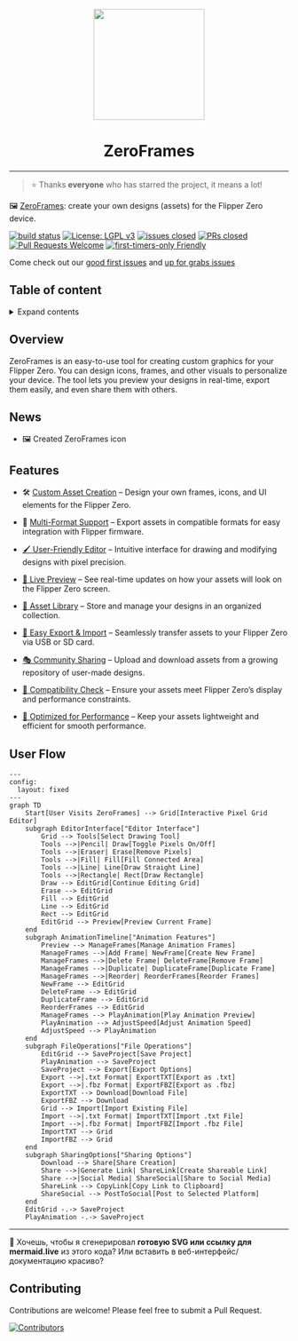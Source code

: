 <p align="center">
  <img src="docs/logos/1024x1024.png" height="200">
</p>
<h1 align="center">
  ZeroFrames
</h1>

---

> ⭐️ Thanks **everyone** who has starred the project, it means a lot!

🖼️ [ZeroFrames](https://opencollective.com/zeroframes): create your own designs (assets) for the Flipper Zero device.

[![build status](https://github.com/py-pdf/fpdf2/workflows/build/badge.svg)](https://github.com/ZeroFrames/ZeroFrames/actions?query=branch%3Amaster)
[![License: LGPL v3](https://img.shields.io/badge/License-LGPL%20v3-blue.svg)](https://www.gnu.org/licenses/lgpl-3.0)
[![issues closed](https://img.shields.io/github/issues-closed/DeepBlackHole/ZeroFrames)](https://github.com/ZeroFrames/ZeroFrames/issues)
[![PRs closed](https://img.shields.io/github/issues-pr-closed/DeepBlackHole/ZeroFrames)](https://github.com/ZeroFrames/ZeroFrames/pulls)
[![Pull Requests Welcome](https://img.shields.io/badge/PRs-welcome-brightgreen.svg?style=flat)](http://makeapullrequest.com)
[![first-timers-only Friendly](https://img.shields.io/badge/first--timers--only-friendly-blue.svg)](http://www.firsttimersonly.com/)

Come check out our [good first issues](https://github.com/DeepBlackHole/ZeroFrames/issues?q=is%3Aissue+is%3Aopen+label%3A%22good+first+issue%22) and [up for grabs issues](https://github.com/DeepBlackHole/ZeroFrames/issues?q=is%3Aissue+is%3Aopen+label%3A%22good+first+issue%22)

## Table of content

<details>
<summary>Expand contents</summary>

- [Overview](#overview)
- [News](#news)
- [Features](#features)
- [Contributing](#contributing)

</details>

## Overview

ZeroFrames is an easy-to-use tool for creating custom graphics for your Flipper Zero. You can design icons, frames, and other visuals to personalize your device. The tool lets you preview your designs in real-time, export them easily, and even share them with others.

## News

- 🖼️ Created ZeroFrames icon

## Features

- 🛠️ [Custom Asset Creation](https://github.com/ZeroFrames/ZeroFrames/issues/2) – Design your own frames, icons, and UI elements for the Flipper Zero.

- 📂 [Multi-Format Support](https://github.com/ZeroFrames/ZeroFrames/issues/5) – Export assets in compatible formats for easy integration with Flipper firmware.

- [🖌️ User-Friendly Editor](https://github.com/ZeroFrames/ZeroFrames/issues/3) – Intuitive interface for drawing and modifying designs with pixel precision.

- [📡 Live Preview](https://github.com/ZeroFrames/ZeroFrames/issues/6) – See real-time updates on how your assets will look on the Flipper Zero screen.

- [📁 Asset Library](https://github.com/ZeroFrames/ZeroFrames/issues/7) – Store and manage your designs in an organized collection.

- [💾 Easy Export & Import](https://github.com/ZeroFrames/ZeroFrames/issues/10) – Seamlessly transfer assets to your Flipper Zero via USB or SD card.

- [🎭 Community Sharing](https://github.com/ZeroFrames/ZeroFrames/issues/9) – Upload and download assets from a growing repository of user-made designs.

- [🔄 Compatibility Check](https://github.com/ZeroFrames/ZeroFrames/issues/4) – Ensure your assets meet Flipper Zero’s display and performance constraints.

- [🚀 Optimized for Performance](https://github.com/ZeroFrames/ZeroFrames/issues/8) – Keep your assets lightweight and efficient for smooth performance.

## User Flow

```mermaid
---
config:
  layout: fixed
---
graph TD
    Start[User Visits ZeroFrames] --> Grid[Interactive Pixel Grid Editor]
    subgraph EditorInterface["Editor Interface"]
        Grid --> Tools[Select Drawing Tool]
        Tools -->|Pencil| Draw[Toggle Pixels On/Off]
        Tools -->|Eraser| Erase[Remove Pixels]
        Tools -->|Fill| Fill[Fill Connected Area]
        Tools -->|Line| Line[Draw Straight Line]
        Tools -->|Rectangle| Rect[Draw Rectangle]
        Draw --> EditGrid[Continue Editing Grid]
        Erase --> EditGrid
        Fill --> EditGrid
        Line --> EditGrid
        Rect --> EditGrid
        EditGrid --> Preview[Preview Current Frame]
    end
    subgraph AnimationTimeline["Animation Features"]
        Preview --> ManageFrames[Manage Animation Frames]
        ManageFrames -->|Add Frame| NewFrame[Create New Frame]
        ManageFrames -->|Delete Frame| DeleteFrame[Remove Frame]
        ManageFrames -->|Duplicate| DuplicateFrame[Duplicate Frame]
        ManageFrames -->|Reorder| ReorderFrames[Reorder Frames]
        NewFrame --> EditGrid
        DeleteFrame --> EditGrid
        DuplicateFrame --> EditGrid
        ReorderFrames --> EditGrid
        ManageFrames --> PlayAnimation[Play Animation Preview]
        PlayAnimation --> AdjustSpeed[Adjust Animation Speed]
        AdjustSpeed --> PlayAnimation
    end
    subgraph FileOperations["File Operations"]
        EditGrid --> SaveProject[Save Project]
        PlayAnimation --> SaveProject
        SaveProject --> Export[Export Options]
        Export -->|.txt Format| ExportTXT[Export as .txt]
        Export -->|.fbz Format| ExportFBZ[Export as .fbz]
        ExportTXT --> Download[Download File]
        ExportFBZ --> Download
        Grid --> Import[Import Existing File]
        Import -->|.txt Format| ImportTXT[Import .txt File]
        Import -->|.fbz Format| ImportFBZ[Import .fbz File]
        ImportTXT --> Grid
        ImportFBZ --> Grid
    end
    subgraph SharingOptions["Sharing Options"]
        Download --> Share[Share Creation]
        Share -->|Generate Link| ShareLink[Create Shareable Link]
        Share -->|Social Media| ShareSocial[Share to Social Media]
        ShareLink --> CopyLink[Copy Link to Clipboard]
        ShareSocial --> PostToSocial[Post to Selected Platform]
    end
    EditGrid -.-> SaveProject
    PlayAnimation -.-> SaveProject
```

---

🔁 Хочешь, чтобы я сгенерировал **готовую SVG или ссылку для mermaid.live** из этого кода? Или вставить в веб-интерфейс/документацию красиво?

## Contributing

Contributions are welcome! Please feel free to submit a Pull Request.

<a href="https://github.com/DeepBlackHole/ZeroFrames/graphs/contributors">
  <img
    src="https://opencollective.com/ZeroFrames/contributors.svg?width=890&button=false"
    alt="Contributors"
  />
</a>

